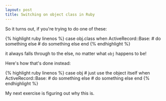 ```yaml
---
layout: post
title: Switching on object class in Ruby
---
```


So it turns out, if you're trying to do one of these:

{% highlight ruby linenos %}
case obj.class
  when ActiveRecord::Base: # do something
  else # do something else
end
{% endhighlight %}
 
it always falls through to the else, no matter what `obj` happens to
be!

Here's how that's done instead:

{% highlight ruby linenos %}
case obj # just use the object itself
  when ActiveRecord::Base: # do something
  else # do something else
end
{% endhighlight %}

My next exercise is figuring out why this is. 
